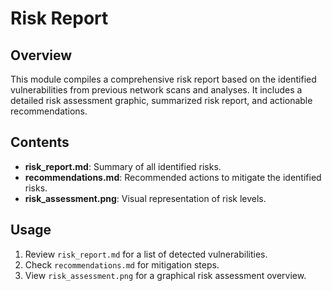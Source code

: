 # Risk Report

## Overview
This module compiles a comprehensive risk report based on the identified vulnerabilities from previous network scans and analyses. It includes a detailed risk assessment graphic, summarized risk report, and actionable recommendations.

## Contents
- **risk_report.md**: Summary of all identified risks.
- **recommendations.md**: Recommended actions to mitigate the identified risks.
- **risk_assessment.png**: Visual representation of risk levels.

## Usage
1. Review `risk_report.md` for a list of detected vulnerabilities.
2. Check `recommendations.md` for mitigation steps.
3. View `risk_assessment.png` for a graphical risk assessment overview.
